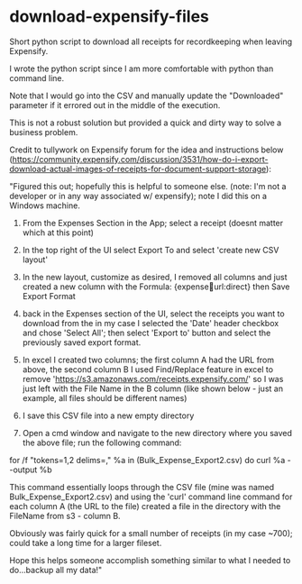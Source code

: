 # download-expensify-files
Short python script to download all receipts for recordkeeping when leaving Expensify.

I wrote the python script since I am more comfortable with python than command line.

Note that I would go into the CSV and manually update the "Downloaded" parameter if it errored out in the middle of the execution.

This is not a robust solution but provided a quick and dirty way to solve a business problem.

Credit to tullywork on Expensify forum for the idea and instructions below (https://community.expensify.com/discussion/3531/how-do-i-export-download-actual-images-of-receipts-for-document-support-storage):

"Figured this out; hopefully this is helpful to someone else. (note: I'm not a developer or in any way associated w/ expensify); note I did this on a Windows machine.

1) From the Expenses Section in the App; select a receipt (doesnt matter which at this point)

2) In the top right of the UI select Export To and select 'create new CSV layout'

3) In the new layout, customize as desired, I removed all columns and just created a new column with the Formula: {expense:receipt:url:direct} then Save Export Format

4) back in the Expenses section of the UI, select the receipts you want to download from the in my case I selected the 'Date' header checkbox and chose 'Select All'; then select 'Export to' button and select the previously saved export format.

5) In excel I created two columns; the first column A had the URL from above, the second column B I used Find/Replace feature in excel to remove 'https://s3.amazonaws.com/receipts.expensify.com/' so I was just left with the File Name in the B column (like shown below - just an example, all files should be different names)

6) I save this CSV file into a new empty directory

7) Open a cmd window and navigate to the new directory where you saved the above file; run the following command:

for /f "tokens=1,2 delims=," %a in (Bulk_Expense_Export2.csv) do curl %a --output %b

This command essentially loops through the CSV file (mine was named Bulk_Expense_Export2.csv) and using the 'curl' command line command for each column A (the URL to the file) created a file in the directory with the FileName from s3 - column B.

Obviously was fairly quick for a small number of receipts (in my case ~700); could take a long time for a larger fileset.

Hope this helps someone accomplish something similar to what I needed to do...backup all my data!"

